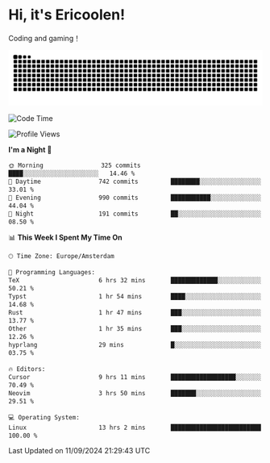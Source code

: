 # Hi, it's Ericoolen!
Coding and gaming！

<picture>
  <source media="(prefers-color-scheme: dark)" srcset="https://raw.githubusercontent.com/Eric-Song-Nop/Eric-Song-Nop/output/github-contribution-grid-snake-dark.svg">
  <source media="(prefers-color-scheme: light)" srcset="https://raw.githubusercontent.com/Eric-Song-Nop/Eric-Song-Nop/output/github-contribution-grid-snake.svg">
  <img alt="github contribution grid snake animation" src="https://raw.githubusercontent.com/Eric-Song-Nop/Eric-Song-Nop/output/github-contribution-grid-snake.svg">
</picture>

<!--START_SECTION:waka-->
![Code Time](http://img.shields.io/badge/Code%20Time-1%2C483%20hrs%2025%20mins-blue)

![Profile Views](http://img.shields.io/badge/Profile%20Views-0-blue)

**I'm a Night 🦉** 

```text
🌞 Morning                325 commits         ████░░░░░░░░░░░░░░░░░░░░░   14.46 % 
🌆 Daytime                742 commits         ████████░░░░░░░░░░░░░░░░░   33.01 % 
🌃 Evening                990 commits         ███████████░░░░░░░░░░░░░░   44.04 % 
🌙 Night                  191 commits         ██░░░░░░░░░░░░░░░░░░░░░░░   08.50 % 
```


📊 **This Week I Spent My Time On** 

```text
🕑︎ Time Zone: Europe/Amsterdam

💬 Programming Languages: 
TeX                      6 hrs 32 mins       █████████████░░░░░░░░░░░░   50.21 % 
Typst                    1 hr 54 mins        ████░░░░░░░░░░░░░░░░░░░░░   14.68 % 
Rust                     1 hr 47 mins        ███░░░░░░░░░░░░░░░░░░░░░░   13.77 % 
Other                    1 hr 35 mins        ███░░░░░░░░░░░░░░░░░░░░░░   12.26 % 
hyprlang                 29 mins             █░░░░░░░░░░░░░░░░░░░░░░░░   03.75 % 

🔥 Editors: 
Cursor                   9 hrs 11 mins       ██████████████████░░░░░░░   70.49 % 
Neovim                   3 hrs 50 mins       ███████░░░░░░░░░░░░░░░░░░   29.51 % 

💻 Operating System: 
Linux                    13 hrs 2 mins       █████████████████████████   100.00 % 
```


 Last Updated on 11/09/2024 21:29:43 UTC
<!--END_SECTION:waka-->
